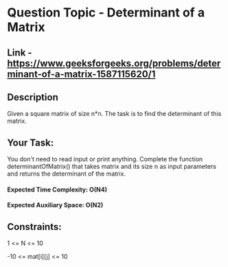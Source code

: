 # Question Topic - Determinant of a Matrix

## Link - https://www.geeksforgeeks.org/problems/determinant-of-a-matrix-1587115620/1


## Description
Given a square matrix of size n*n. The task is to find the determinant of this matrix.


## Your Task:
You don't need to read input or print anything. Complete the function determinantOfMatrix() that takes matrix and its size n as input parameters and returns the determinant of the matrix.

#### Expected Time Complexity: O(N4)
#### Expected Auxiliary Space: O(N2)

## Constraints:

1 <= N <= 10

-10 <= mat[i][j] <= 10

